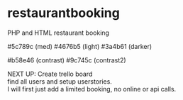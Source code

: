 # restaurantbooking
PHP and HTML restaurant booking

#5c789c (med)
#4676b5 (light)
#3a4b61 (darker)

#b58e46 (contrast)
#9c745c (contrast2)

NEXT UP: Create trello board <br>
find all users and setup userstories. <br>
I will first just add a limited booking, no online or api calls.
